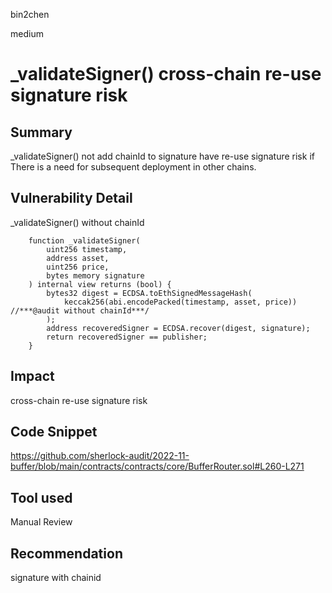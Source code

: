 bin2chen

medium

# _validateSigner() cross-chain re-use signature risk

## Summary
_validateSigner() not add chainId to signature have re-use signature risk if There is a need for subsequent deployment in other chains.
## Vulnerability Detail
_validateSigner() without chainId
```solidity
    function _validateSigner(
        uint256 timestamp,
        address asset,
        uint256 price,
        bytes memory signature
    ) internal view returns (bool) {
        bytes32 digest = ECDSA.toEthSignedMessageHash(
            keccak256(abi.encodePacked(timestamp, asset, price)) //***@audit without chainId***/
        );
        address recoveredSigner = ECDSA.recover(digest, signature);
        return recoveredSigner == publisher;
    }
```

## Impact
 cross-chain re-use signature risk

## Code Snippet
https://github.com/sherlock-audit/2022-11-buffer/blob/main/contracts/contracts/core/BufferRouter.sol#L260-L271

## Tool used

Manual Review

## Recommendation

signature with chainid